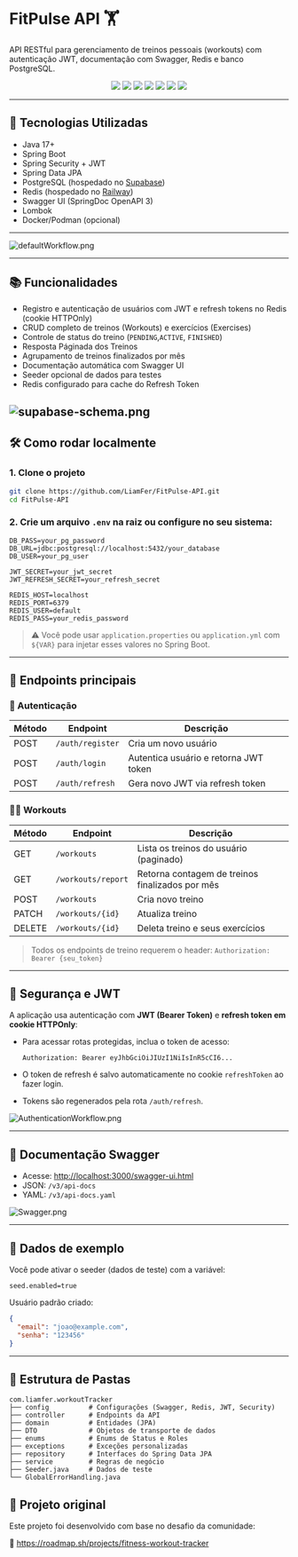 # FitPulse API 🏋️

API RESTful para gerenciamento de treinos pessoais (workouts) com autenticação JWT, documentação com Swagger, Redis e banco PostgreSQL.  

<p align="center">
<img src="https://img.shields.io/badge/Java-ED8B00?style=for-the-badge&logo=openjdk&logoColor=white" />  <img src="https://img.shields.io/badge/Spring_Security-4DB33D?style=for-the-badge&logo=springsecurity&logoColor=white" />
  <img src="https://img.shields.io/badge/PostgreSQL-336791?style=for-the-badge&logo=postgresql&logoColor=white" />
  <img src="https://img.shields.io/badge/Redis-DC382D?style=for-the-badge&logo=redis&logoColor=white" />
  <img src="https://img.shields.io/badge/JWT-000000?style=for-the-badge&logo=jsonwebtokens&logoColor=white" />
  <img src="https://img.shields.io/badge/Swagger-85EA2D?style=for-the-badge&logo=swagger&logoColor=black" />
  <img src="https://img.shields.io/badge/Lombok-E81C1C?style=for-the-badge&logo=lombok&logoColor=white" />
</p>

---

## 🔧 Tecnologias Utilizadas

- Java 17+
- Spring Boot
- Spring Security + JWT
- Spring Data JPA
- PostgreSQL (hospedado no [Supabase](https://supabase.com))
- Redis (hospedado no [Railway](https://railway.app))
- Swagger UI (SpringDoc OpenAPI 3)
- Lombok
- Docker/Podman (opcional)

---
![defaultWorkflow.png](images/defaultWorkflow.png)

---

## 📚 Funcionalidades

- Registro e autenticação de usuários com JWT e refresh tokens no Redis (cookie HTTPOnly)
- CRUD completo de treinos (Workouts) e exercícios (Exercises)
- Controle de status do treino (`PENDING`,`ACTIVE`, `FINISHED`)
- Resposta Páginada dos Treinos
- Agrupamento de treinos finalizados por mês
- Documentação automática com Swagger UI
- Seeder opcional de dados para testes
- Redis configurado para cache do Refresh Token

![supabase-schema.png](images/supabase-schema.png)
---

## 🛠️ Como rodar localmente

### 1. Clone o projeto

```bash
git clone https://github.com/LiamFer/FitPulse-API.git
cd FitPulse-API
````

### 2. Crie um arquivo `.env` na raiz ou configure no seu sistema:

```env
DB_PASS=your_pg_password
DB_URL=jdbc:postgresql://localhost:5432/your_database
DB_USER=your_pg_user

JWT_SECRET=your_jwt_secret
JWT_REFRESH_SECRET=your_refresh_secret

REDIS_HOST=localhost
REDIS_PORT=6379
REDIS_USER=default
REDIS_PASS=your_redis_password
```

> ⚠️ Você pode usar `application.properties` ou `application.yml` com `${VAR}` para injetar esses valores no Spring Boot.

---

## 🧪 Endpoints principais

### 🔐 Autenticação

| Método | Endpoint         | Descrição                             |
| ------ | ---------------- | ------------------------------------- |
| POST   | `/auth/register` | Cria um novo usuário                  |
| POST   | `/auth/login`    | Autentica usuário e retorna JWT token |
| POST   | `/auth/refresh`  | Gera novo JWT via refresh token       |

### 🏋️‍♀️ Workouts
| Método | Endpoint                | Descrição                                            |
|--------|-------------------------|------------------------------------------------------|
| GET    | `/workouts`             | Lista os treinos do usuário (paginado)              |
| GET    | `/workouts/report`      | Retorna contagem de treinos finalizados por mês     |
| POST   | `/workouts`             | Cria novo treino                                    |
| PATCH  | `/workouts/{id}`        | Atualiza treino                                     |
| DELETE | `/workouts/{id}`        | Deleta treino e seus exercícios                     |
> Todos os endpoints de treino requerem o header:
> `Authorization: Bearer {seu_token}`

---

## 🔐 Segurança e JWT

A aplicação usa autenticação com **JWT (Bearer Token)** e **refresh token em cookie HTTPOnly**:

* Para acessar rotas protegidas, inclua o token de acesso:

  ```http
  Authorization: Bearer eyJhbGciOiJIUzI1NiIsInR5cCI6...
  ```

* O token de refresh é salvo automaticamente no cookie `refreshToken` ao fazer login.

* Tokens são regenerados pela rota `/auth/refresh`.

![AuthenticationWorkflow.png](images/AuthenticationWorkflow.png)

---

## 📄 Documentação Swagger

* Acesse: [http://localhost:3000/swagger-ui.html](http://localhost:3000/swagger-ui.html)
* JSON: `/v3/api-docs`
* YAML: `/v3/api-docs.yaml`

![Swagger.png](images/Swagger.png)

---

## 🌱 Dados de exemplo

Você pode ativar o seeder (dados de teste) com a variável:

```properties
seed.enabled=true
```

Usuário padrão criado:

```json
{
  "email": "joao@example.com",
  "senha": "123456"
}
```

---

## 🧱 Estrutura de Pastas

```
com.liamfer.workoutTracker
├── config          # Configurações (Swagger, Redis, JWT, Security)
├── controller      # Endpoints da API
├── domain          # Entidades (JPA)
├── DTO             # Objetos de transporte de dados
├── enums           # Enums de Status e Roles
├── exceptions      # Exceções personalizadas
├── repository      # Interfaces do Spring Data JPA
├── service         # Regras de negócio
├── Seeder.java     # Dados de teste
└── GlobalErrorHandling.java
```

## 📎 Projeto original

Este projeto foi desenvolvido com base no desafio da comunidade:

🔗 https://roadmap.sh/projects/fitness-workout-tracker


